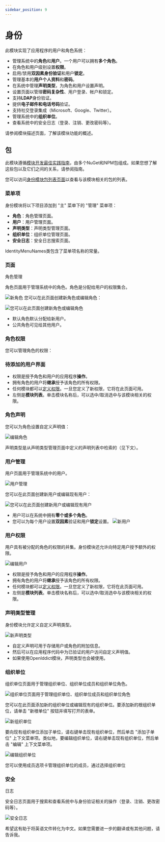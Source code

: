 ```yaml
---
sidebar_position: 9
---
```


# 身份

此模块实现了应用程序的用户和角色系统：

* 管理系统中的**角色**和**用户**。一个用户可以拥有**多个角色**。
* 在角色和用户级别设置**权限**。
* 启用/禁用**双因素身份验证**和用户**锁定**。
* 管理基本的**用户个人资料**和**密码**。
* 在系统中管理**声明类型**，为角色和用户设置声明。
* 设置页面以管理**密码复杂性**、用户登录、帐户和锁定。
* 支持**LDAP**身份验证。
* 提供**电子邮件和电话号码**验证。
* 支持社交登录集成（Microsoft、Google、Twitter）。
* 管理系统中的**组织单位**。
* 查看系统中的安全日志（登录、注销、更改密码等）。

请参阅模块描述页面，了解该模块功能的概述。

包
--------

此模块遵循[模块开发最佳实践指南](https://docs.abp.io/en/abp/latest/Best-Practices/Index)，由多个NuGet和NPM包组成。如果您想了解这些包以及它们之间的关系，请参阅指南。

您可以访问[身份模块包列表页面](https://abp.io/packages?moduleName=Volo.Identity.Pro)以查看与该模块相关的包的列表。

### 菜单项

身份模块将以下项目添加到 "主" 菜单下的 "管理" 菜单项：

* **角色**：角色管理页面。
* **用户**：用户管理页面。
* **声明类型**：声明类型管理页面。
* **组织单位**：组织单位管理页面。
* **安全日志**：安全日志搜索页面。

IdentityMenuNames类包含了菜单项名称的常量。

### 页面

角色管理

角色页面用于管理系统中的角色。角色是分配给用户的权限集合。

![新角色](https://raaghustorageaccount.blob.core.windows.net/raaghu-docs/users-role.png)
您可以在此页面创建新角色或编辑角色：

![您可以在此页面创建新角色或编辑角色](https://raaghustorageaccount.blob.core.windows.net/raaghu-docs/role-new.png)
* 默认角色默认分配给新用户。
* 公共角色可见给其他用户。

### 角色权限

您可以管理角色的权限：

### 待添加的用户界面

* 权限是授予角色和用户的应用程序**操作**。
* 拥有角色的用户将**继承**授予该角色的所有权限。
* 任何模块都可以[定义权限](https://docs.abp.io/en/abp/latest/Authorization#permission-system)。一旦您定义了新权限，它将在此页面可用。
* 左侧是**模块列表**。单击模块名称后，可以选中/取消选中与该模块相关的权限。

### 角色声明

您可以为角色设置自定义声明值：

![编辑角色](https://raaghustorageaccount.blob.core.windows.net/raaghu-docs/role-claims.png)

声明类型是从声明类型管理页面中定义的声明列表中检索的（见下文）。

### 用户管理

用户页面用于管理系统中的用户。

![用户管理](https://raaghustorageaccount.blob.core.windows.net/raaghu-docs/users.png)

您可以在此页面创建新用户或编辑现有用户：

![您可以在此页面创建新用户或编辑现有用户](https://raaghustorageaccount.blob.core.windows.net/raaghu-docs/users-new.png)

* 用户可以在系统中拥有**零个或多个角色**。
* 您可以为每个用户设置**双因素**验证和用户**锁定**设置。
  ![新用户](https://raaghustorageaccount.blob.core.windows.net/raaghu-docs/users-role.png)

### 用户权限

用户具有被分配的角色的权限的并集。身份模块还允许向特定用户授予额外的权限。

![编辑用户](https://raaghustorageaccount.blob.core.windows.net/raaghu-docs/user-permision.png)

* 权限是授予角色和用户的应用程序**操作**。
* 拥有角色的用户将**继承**授予该角色的所有权限。
* 任何模块都可以[定义权限](https://docs.abp.io/en/abp/latest/Authorization#permission-system)。一旦您定义了新权限，它将在此页面可用。
* 左侧是**模块列表**。单击模块名称后，可以选中/取消选中与该模块相关的权限。

### 声明类型管理

身份模块允许定义自定义声明类型。

![新声明类型](https://raaghustorageaccount.blob.core.windows.net/raaghu-docs/claim.png)

* 自定义声明可用于存储用户或角色的附加信息。
* 然后可以在应用程序代码中为已验证的用户访问自定义声明值。
* 如果使用OpenIddict模块，声明类型也会被使用。

### 组织单位

组织单位页面用于管理组织单位、组织单位成员和组织单位角色。

![组织单位页面用于管理组织单位、组织单位成员和组织单位角色](https://raaghustorageaccount.blob.core.windows.net/raaghu-docs/organization-Unit.png)

您可以在此页面添加新的组织单位或编辑现有的组织单位。要添加新的根组织单位，请单击 "新根单位" 按钮并填写打开的表单。

![新组织单位](https://raaghustorageaccount.blob.core.windows.net/raaghu-docs/organization-Unit.png)

要向现有组织单位添加子单位，请右键单击现有组织单位，然后单击 "添加子单位" 上下文菜单项。类似地，要编辑组织单位，请右键单击现有组织单位，然后单击 "编辑" 上下文菜单项。

![编辑组织单位](https://raaghustorageaccount.blob.core.windows.net/raaghu-docs/organization-Unit-edit.png)

您可以使用成员选项卡管理组织单位的成员，通过选择组织单位

### 安全

日志

安全日志页面用于搜索和查看系统中与身份验证相关的操作（登录、注销、更改密码等）。

![安全日志](https://raaghustorageaccount.blob.core.windows.net/raaghu-docs/security-logs.png)


希望这有助于将英语文件转化为中文。如果您需要进一步的翻译或有其他问题，请告诉我。
